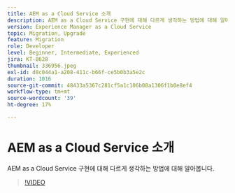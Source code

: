 ```yaml
---
title: AEM as a Cloud Service 소개
description: AEM as a Cloud Service 구현에 대해 다르게 생각하는 방법에 대해 알아봅니다.
version: Experience Manager as a Cloud Service
topic: Migration, Upgrade
feature: Migration
role: Developer
level: Beginner, Intermediate, Experienced
jira: KT-8628
thumbnail: 336956.jpeg
exl-id: d8c044a1-a208-411c-b66f-ce5b0b3a5e2c
duration: 1016
source-git-commit: 48433a5367c281cf5a1c106b08a1306f1b0e8ef4
workflow-type: tm+mt
source-wordcount: '39'
ht-degree: 17%

---
```


# AEM as a Cloud Service 소개

AEM as a Cloud Service 구현에 대해 다르게 생각하는 방법에 대해 알아봅니다.

>[!VIDEO](https://video.tv.adobe.com/v/3454313?quality=12&learn=on&captions=kor)
